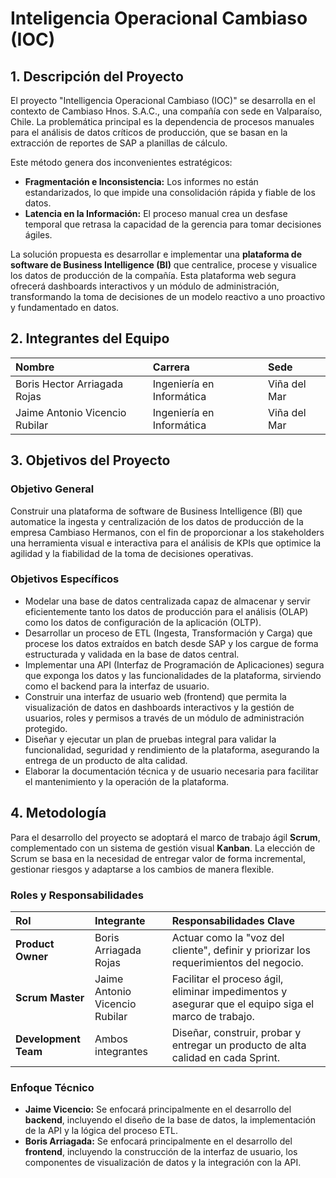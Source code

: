 # Inteligencia Operacional Cambiaso (IOC)

## 1. Descripción del Proyecto

El proyecto "Intelligencia Operacional Cambiaso (IOC)" se desarrolla en el contexto de Cambiaso Hnos. S.A.C., una compañía con sede en Valparaíso, Chile. La problemática principal es la dependencia de procesos manuales para el análisis de datos críticos de producción, que se basan en la extracción de reportes de SAP a planillas de cálculo.

Este método genera dos inconvenientes estratégicos:
* **Fragmentación e Inconsistencia:** Los informes no están estandarizados, lo que impide una consolidación rápida y fiable de los datos.
* **Latencia en la Información:** El proceso manual crea un desfase temporal que retrasa la capacidad de la gerencia para tomar decisiones ágiles.

La solución propuesta es desarrollar e implementar una **plataforma de software de Business Intelligence (BI)** que centralice, procese y visualice los datos de producción de la compañía. Esta plataforma web segura ofrecerá dashboards interactivos y un módulo de administración, transformando la toma de decisiones de un modelo reactivo a uno proactivo y fundamentado en datos.

## 2. Integrantes del Equipo

| Nombre | Carrera | Sede |
| :--- | :--- | :--- |
| Boris Hector Arriagada Rojas | Ingeniería en Informática | Viña del Mar |
| Jaime Antonio Vicencio Rubilar| Ingeniería en Informática | Viña del Mar |

## 3. Objetivos del Proyecto

### Objetivo General

Construir una plataforma de software de Business Intelligence (BI) que automatice la ingesta y centralización de los datos de producción de la empresa Cambiaso Hermanos, con el fin de proporcionar a los stakeholders una herramienta visual e interactiva para el análisis de KPIs que optimice la agilidad y la fiabilidad de la toma de decisiones operativas.

### Objetivos Específicos

* Modelar una base de datos centralizada capaz de almacenar y servir eficientemente tanto los datos de producción para el análisis (OLAP) como los datos de configuración de la aplicación (OLTP).
* Desarrollar un proceso de ETL (Ingesta, Transformación y Carga) que procese los datos extraídos en batch desde SAP y los cargue de forma estructurada y validada en la base de datos central.
* Implementar una API (Interfaz de Programación de Aplicaciones) segura que exponga los datos y las funcionalidades de la plataforma, sirviendo como el backend para la interfaz de usuario.
* Construir una interfaz de usuario web (frontend) que permita la visualización de datos en dashboards interactivos y la gestión de usuarios, roles y permisos a través de un módulo de administración protegido.
* Diseñar y ejecutar un plan de pruebas integral para validar la funcionalidad, seguridad y rendimiento de la plataforma, asegurando la entrega de un producto de alta calidad.
* Elaborar la documentación técnica y de usuario necesaria para facilitar el mantenimiento y la operación de la plataforma.

## 4. Metodología

Para el desarrollo del proyecto se adoptará el marco de trabajo ágil **Scrum**, complementado con un sistema de gestión visual **Kanban**. La elección de Scrum se basa en la necesidad de entregar valor de forma incremental, gestionar riesgos y adaptarse a los cambios de manera flexible.

### Roles y Responsabilidades

| Rol | Integrante | Responsabilidades Clave |
| :--- | :--- | :--- |
| **Product Owner** | Boris Arriagada Rojas | Actuar como la "voz del cliente", definir y priorizar los requerimientos del negocio. |
| **Scrum Master** | Jaime Antonio Vicencio Rubilar | Facilitar el proceso ágil, eliminar impedimentos y asegurar que el equipo siga el marco de trabajo. |
| **Development Team**| Ambos integrantes | Diseñar, construir, probar y entregar un producto de alta calidad en cada Sprint. |

### Enfoque Técnico

* **Jaime Vicencio:** Se enfocará principalmente en el desarrollo del **backend**, incluyendo el diseño de la base de datos, la implementación de la API y la lógica del proceso ETL.
* **Boris Arriagada:** Se enfocará principalmente en el desarrollo del **frontend**, incluyendo la construcción de la interfaz de usuario, los componentes de visualización de datos y la integración con la API.
